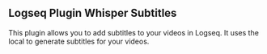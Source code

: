 ## Logseq Plugin Whisper Subtitles

This plugin allows you to add subtitles to your videos in Logseq. It uses the local  to generate subtitles for your videos.
